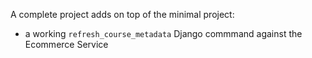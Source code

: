 A complete project adds on top of the minimal project:

* a working `refresh_course_metadata` Django commmand against the Ecommerce Service
